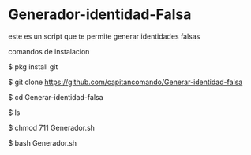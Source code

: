 # Generador-identidad-Falsa

este es un script que te permite generar identidades
falsas

comandos de instalacion

$ pkg install git

$ git clone https://github.com/capitancomando/Generar-identidad-falsa

$ cd Generar-identidad-falsa

$ ls

$ chmod 711 Generador.sh

$ bash Generador.sh
